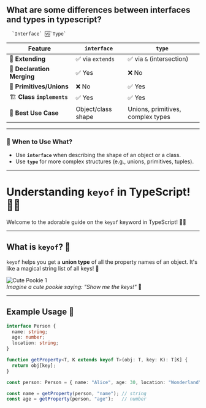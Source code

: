 ## What are some differences between interfaces and types in typescript?

      `Interface` 🆚`Type`

| Feature | `interface` | `type` |
|--------|-------------|--------|
| 🧬 **Extending** | ✅ via `extends` | ✅ via `&` (intersection) |
| 🧩 **Declaration Merging** | ✅ Yes | ❌ No |
| 🧪 **Primitives/Unions** | ❌ No | ✅ Yes |
| 🏗️ **Class `implements`** | ✅ Yes | ✅ Yes |
| 🎯 **Best Use Case** | Object/class shape | Unions, primitives, complex types |

---

### 🎀 When to Use What?

- Use **`interface`** when describing the shape of an object or a class.
- Use **`type`** for more complex structures (e.g., unions, primitives, tuples).

---

# Understanding `keyof` in TypeScript! 🐻✨

Welcome to the adorable guide on the `keyof` keyword in TypeScript! 🐨💖

---

## What is `keyof`? 🤔

`keyof` helps you get a **union type** of all the property names of an object. It's like a magical string list of all keys! 🌟

![Cute Pookie 1](https://images.unsplash.com/photo-1592194996308-7b43878e84a6?ixlib=rb-4.0.1&auto=format&fit=crop&w=800&q=60)  
*Imagine a cute pookie saying: "Show me the keys!"* 🐶

---

## Example Usage 🎉

```typescript
interface Person {
  name: string;
  age: number;
  location: string;
}

function getProperty<T, K extends keyof T>(obj: T, key: K): T[K] {
  return obj[key];
}

const person: Person = { name: "Alice", age: 30, location: "Wonderland" };

const name = getProperty(person, "name"); // string
const age = getProperty(person, "age");   // number






